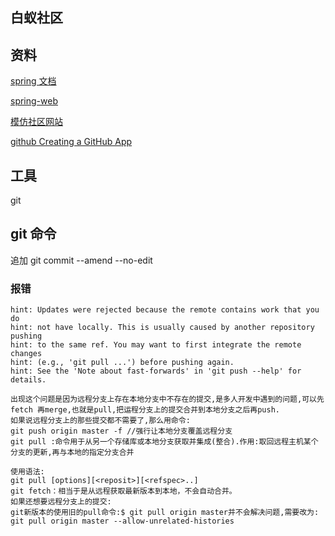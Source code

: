 ## 白蚁社区

## 资料
[spring 文档](https://spring.io)

[spring-web](https://spring.io/guides/gs/serving-web-content/)

[模仿社区网站](https://elasticsearch.cn)

[github Creating a GitHub App](https://developer.github.com/apps/building-github-apps/creating-a-github-app/)
## 工具
git

## git 命令
 追加   git commit --amend --no-edit
### 报错
    hint: Updates were rejected because the remote contains work that you do
    hint: not have locally. This is usually caused by another repository pushing
    hint: to the same ref. You may want to first integrate the remote changes
    hint: (e.g., 'git pull ...') before pushing again.
    hint: See the 'Note about fast-forwards' in 'git push --help' for details.
     
    出现这个问题是因为远程分支上存在本地分支中不存在的提交,是多人开发中遇到的问题,可以先fetch 再merge,也就是pull,把运程分支上的提交合并到本地分支之后再push.
    如果说远程分支上的那些提交都不需要了,那么用命令:
    git push origin master -f //强行让本地分支覆盖远程分支
    git pull :命令用于从另一个存储库或本地分支获取并集成(整合).作用:取回远程主机某个分支的更新,再与本地的指定分支合并
    
    使用语法:
    git pull [options][<reposit>][<refspec>..]
    git fetch：相当于是从远程获取最新版本到本地，不会自动合并。
    如果还想要远程分支上的提交:
    git新版本的使用旧的pull命令:$ git pull origin master并不会解决问题,需要改为:
    git pull origin master --allow-unrelated-histories

  